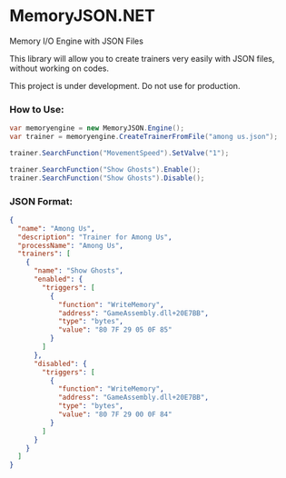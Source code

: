 # MemoryJSON.NET
Memory I/O Engine with JSON Files

This library will allow you to create trainers very easily with JSON files, without working on codes.

This project is under development. Do not use for production.

### How to Use:
```cs
var memoryengine = new MemoryJSON.Engine();
var trainer = memoryengine.CreateTrainerFromFile("among us.json");

trainer.SearchFunction("MovementSpeed").SetValve("1");

trainer.SearchFunction("Show Ghosts").Enable();
trainer.SearchFunction("Show Ghosts").Disable();
```

### JSON Format:
```json
{
  "name": "Among Us",
  "description": "Trainer for Among Us",
  "processName": "Among Us",
  "trainers": [
    {
      "name": "Show Ghosts",
      "enabled": {
        "triggers": [
          {
            "function": "WriteMemory",
            "address": "GameAssembly.dll+20E7BB",
            "type": "bytes",
            "value": "80 7F 29 05 0F 85"
          }
        ]
      },
      "disabled": {
        "triggers": [
          {
            "function": "WriteMemory",
            "address": "GameAssembly.dll+20E7BB",
            "type": "bytes",
            "value": "80 7F 29 00 0F 84"
          }
        ]
      }
    }
  ]
}
```
